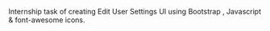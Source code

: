 Internship task of creating Edit User Settings UI using Bootstrap , Javascript & font-awesome icons.
